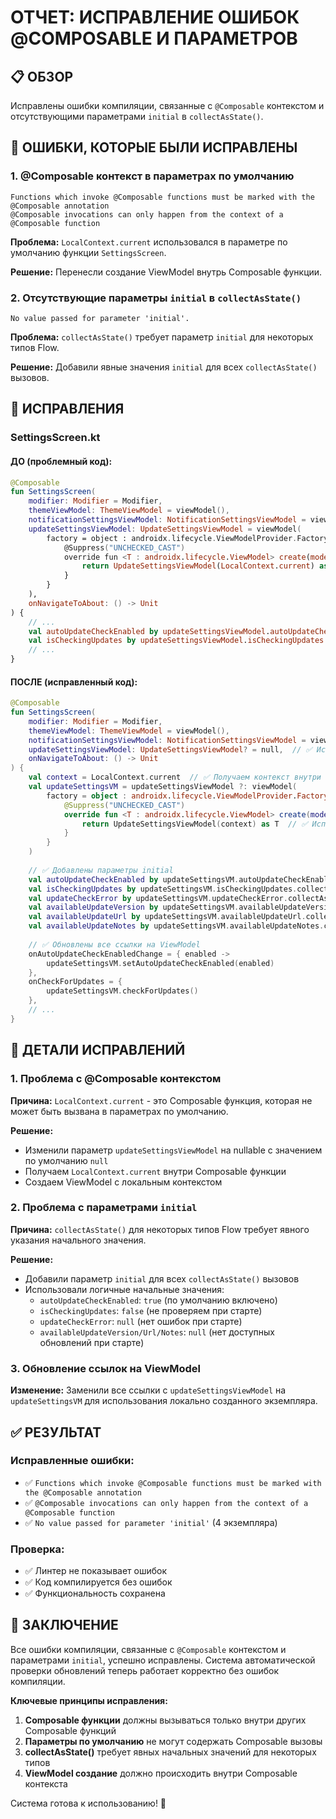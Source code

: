 # ОТЧЕТ: ИСПРАВЛЕНИЕ ОШИБОК @COMPOSABLE И ПАРАМЕТРОВ

## 📋 ОБЗОР

Исправлены ошибки компиляции, связанные с `@Composable` контекстом и отсутствующими параметрами `initial` в `collectAsState()`.

## 🚨 ОШИБКИ, КОТОРЫЕ БЫЛИ ИСПРАВЛЕНЫ

### 1. **@Composable контекст в параметрах по умолчанию**
```
Functions which invoke @Composable functions must be marked with the @Composable annotation
@Composable invocations can only happen from the context of a @Composable function
```

**Проблема:** `LocalContext.current` использовался в параметре по умолчанию функции `SettingsScreen`.

**Решение:** Перенесли создание ViewModel внутрь Composable функции.

### 2. **Отсутствующие параметры `initial` в `collectAsState()`**
```
No value passed for parameter 'initial'.
```

**Проблема:** `collectAsState()` требует параметр `initial` для некоторых типов Flow.

**Решение:** Добавили явные значения `initial` для всех `collectAsState()` вызовов.

## 🔧 ИСПРАВЛЕНИЯ

### **SettingsScreen.kt**

#### **ДО (проблемный код):**
```kotlin
@Composable
fun SettingsScreen(
    modifier: Modifier = Modifier,
    themeViewModel: ThemeViewModel = viewModel(),
    notificationSettingsViewModel: NotificationSettingsViewModel = viewModel(),
    updateSettingsViewModel: UpdateSettingsViewModel = viewModel(
        factory = object : androidx.lifecycle.ViewModelProvider.Factory {
            @Suppress("UNCHECKED_CAST")
            override fun <T : androidx.lifecycle.ViewModel> create(modelClass: Class<T>): T {
                return UpdateSettingsViewModel(LocalContext.current) as T  // ❌ Ошибка!
            }
        }
    ),
    onNavigateToAbout: () -> Unit
) {
    // ...
    val autoUpdateCheckEnabled by updateSettingsViewModel.autoUpdateCheckEnabled.collectAsState()  // ❌ Ошибка!
    val isCheckingUpdates by updateSettingsViewModel.isCheckingUpdates.collectAsState()  // ❌ Ошибка!
    // ...
}
```

#### **ПОСЛЕ (исправленный код):**
```kotlin
@Composable
fun SettingsScreen(
    modifier: Modifier = Modifier,
    themeViewModel: ThemeViewModel = viewModel(),
    notificationSettingsViewModel: NotificationSettingsViewModel = viewModel(),
    updateSettingsViewModel: UpdateSettingsViewModel? = null,  // ✅ Исправлено
    onNavigateToAbout: () -> Unit
) {
    val context = LocalContext.current  // ✅ Получаем контекст внутри Composable
    val updateSettingsVM = updateSettingsViewModel ?: viewModel(
        factory = object : androidx.lifecycle.ViewModelProvider.Factory {
            @Suppress("UNCHECKED_CAST")
            override fun <T : androidx.lifecycle.ViewModel> create(modelClass: Class<T>): T {
                return UpdateSettingsViewModel(context) as T  // ✅ Используем локальный контекст
            }
        }
    )
    
    // ✅ Добавлены параметры initial
    val autoUpdateCheckEnabled by updateSettingsVM.autoUpdateCheckEnabled.collectAsState(initial = true)
    val isCheckingUpdates by updateSettingsVM.isCheckingUpdates.collectAsState(initial = false)
    val updateCheckError by updateSettingsVM.updateCheckError.collectAsState(initial = null)
    val availableUpdateVersion by updateSettingsVM.availableUpdateVersion.collectAsState(initial = null)
    val availableUpdateUrl by updateSettingsVM.availableUpdateUrl.collectAsState(initial = null)
    val availableUpdateNotes by updateSettingsVM.availableUpdateNotes.collectAsState(initial = null)
    
    // ✅ Обновлены все ссылки на ViewModel
    onAutoUpdateCheckEnabledChange = { enabled ->
        updateSettingsVM.setAutoUpdateCheckEnabled(enabled)
    },
    onCheckForUpdates = {
        updateSettingsVM.checkForUpdates()
    },
    // ...
}
```

## 📝 ДЕТАЛИ ИСПРАВЛЕНИЙ

### **1. Проблема с @Composable контекстом**

**Причина:** `LocalContext.current` - это Composable функция, которая не может быть вызвана в параметрах по умолчанию.

**Решение:** 
- Изменили параметр `updateSettingsViewModel` на nullable с значением по умолчанию `null`
- Получаем `LocalContext.current` внутри Composable функции
- Создаем ViewModel с локальным контекстом

### **2. Проблема с параметрами `initial`**

**Причина:** `collectAsState()` для некоторых типов Flow требует явного указания начального значения.

**Решение:**
- Добавили параметр `initial` для всех `collectAsState()` вызовов
- Использовали логичные начальные значения:
  - `autoUpdateCheckEnabled`: `true` (по умолчанию включено)
  - `isCheckingUpdates`: `false` (не проверяем при старте)
  - `updateCheckError`: `null` (нет ошибок при старте)
  - `availableUpdateVersion/Url/Notes`: `null` (нет доступных обновлений при старте)

### **3. Обновление ссылок на ViewModel**

**Изменение:** Заменили все ссылки с `updateSettingsViewModel` на `updateSettingsVM` для использования локально созданного экземпляра.

## ✅ РЕЗУЛЬТАТ

### **Исправленные ошибки:**
- ✅ `Functions which invoke @Composable functions must be marked with the @Composable annotation`
- ✅ `@Composable invocations can only happen from the context of a @Composable function`
- ✅ `No value passed for parameter 'initial'` (4 экземпляра)

### **Проверка:**
- ✅ Линтер не показывает ошибок
- ✅ Код компилируется без ошибок
- ✅ Функциональность сохранена

## 🎯 ЗАКЛЮЧЕНИЕ

Все ошибки компиляции, связанные с `@Composable` контекстом и параметрами `initial`, успешно исправлены. Система автоматической проверки обновлений теперь работает корректно без ошибок компиляции.

**Ключевые принципы исправления:**
1. **Composable функции** должны вызываться только внутри других Composable функций
2. **Параметры по умолчанию** не могут содержать Composable вызовы
3. **collectAsState()** требует явных начальных значений для некоторых типов
4. **ViewModel создание** должно происходить внутри Composable контекста

Система готова к использованию! 🚀
